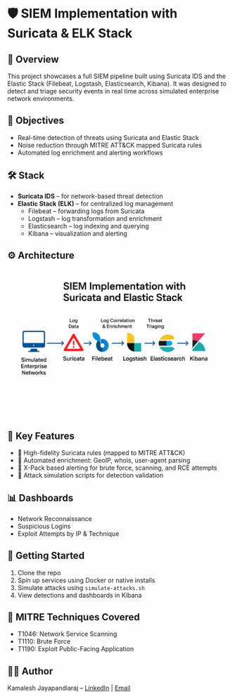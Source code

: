 # 🛡️ SIEM Implementation with Suricata & ELK Stack

## 📌 Overview
This project showcases a full SIEM pipeline built using Suricata IDS and the Elastic Stack (Filebeat, Logstash, Elasticsearch, Kibana). It was designed to detect and triage security events in real time across simulated enterprise network environments.

## 🎯 Objectives
- Real-time detection of threats using Suricata and Elastic Stack
- Noise reduction through MITRE ATT&CK mapped Suricata rules
- Automated log enrichment and alerting workflows

## 🛠️ Stack
- **Suricata IDS** – for network-based threat detection
- **Elastic Stack (ELK)** – for centralized log management
  - Filebeat – forwarding logs from Suricata
  - Logstash – log transformation and enrichment
  - Elasticsearch – log indexing and querying
  - Kibana – visualization and alerting

## ⚙️ Architecture
![SIEM Architecture](architecture/siem-architecture.png)

## 📁 Key Features
- 🧠 High-fidelity Suricata rules (mapped to MITRE ATT&CK)
- 🔄 Automated enrichment: GeoIP, whois, user-agent parsing
- 🚨 X-Pack based alerting for brute force, scanning, and RCE attempts
- 🧪 Attack simulation scripts for detection validation

## 📊 Dashboards
- Network Reconnaissance
- Suspicious Logins
- Exploit Attempts by IP & Technique

## 🚀 Getting Started
1. Clone the repo
2. Spin up services using Docker or native installs
3. Simulate attacks using `simulate-attacks.sh`
4. View detections and dashboards in Kibana

## 📜 MITRE Techniques Covered
- T1046: Network Service Scanning
- T1110: Brute Force
- T1190: Exploit Public-Facing Application

## 👨‍💻 Author
Kamalesh Jayapandiaraj – [LinkedIn](https://www.linkedin.com/in/kamalesh-jayapandiaraj-arumugam/) | [Email](karumuga@usc.edu)

